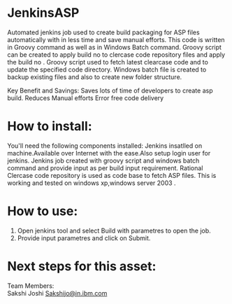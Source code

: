 # JenkinsASP
Automated jenkins job used to create build packaging for ASP files automatically with in less time and save manual efforts.
This code is written in Groovy command as well as in Windows Batch command.
Groovy script can be created to apply build no to clercase code repository files and apply the build no .
Groovy script used to fetch latest clearcase code and to update the specified code directory.
Windows batch file is created to backup existing files and also to create new folder structure.

Key Benefit and Savings: Saves lots of time of developers to create asp build.
Reduces Manual efforts
Error free code delivery 

How to install:
===========
You'll need the following components installed:
Jenkins insatlled on machine.Available over Internet with the ease.Also setup login user for jenkins.
Jenkins job created with groovy script and windows batch command and provide input as per build input requirement.
Rational Clercase code repository is used as code base to fetch ASP files.
This is working and tested on windows xp,windows server 2003 .

How to use:
===========
1) Open jenkins tool and select Build with parametres to open the job.
2) Provide input parametres and click on Submit.




Next steps for this asset:
===========

Team Members:<br/>
Sakshi Joshi Sakshijo@in.ibm.com
